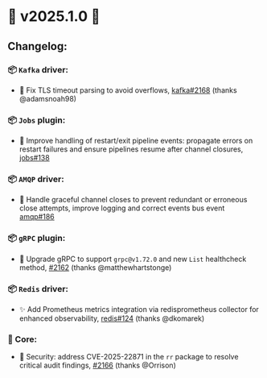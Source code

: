 # 🚀 v2025.1.0 🚀

## Changelog:

### 📦 `Kafka` driver:

- 🐛 Fix TLS timeout parsing to avoid overflows, [kafka#2168](https://github.com/roadrunner-server/roadrunner/issues/2168) (thanks @adamsnoah98)

### 📦 `Jobs` plugin:

- 🐛 Improve handling of restart/exit pipeline events: propagate errors on restart failures and ensure pipelines resume after channel closures, [jobs#138](https://github.com/roadrunner-server/jobs/pull/138)

### 📦 `AMQP` driver:

- 🐛 Handle graceful channel closes to prevent redundant or erroneous close attempts, improve logging and correct events bus event [amqp#186](https://github.com/roadrunner-server/amqp/pull/186)

### 📦 `gRPC` plugin:

- 🧹 Upgrade gRPC to support `grpc@v1.72.0` and new `List` healthcheck method, [#2162](https://github.com/roadrunner-server/roadrunner/issues/2162) (thanks @matthewhartstonge)

### 📦 `Redis` driver:

- ✨ Add Prometheus metrics integration via redisprometheus collector for enhanced observability, [redis#124](https://github.com/roadrunner-server/redis/pull/124) (thanks @dkomarek)

### 🎯 Core:

- 🚨 Security: address CVE-2025-22871 in the `rr` package to resolve critical audit findings, [#2166](https://github.com/roadrunner-server/roadrunner/issues/2166) (thanks @Orrison)
